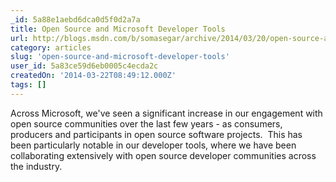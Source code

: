 ```yaml
---
_id: 5a88e1aebd6dca0d5f0d2a7a
title: Open Source and Microsoft Developer Tools
url: http://blogs.msdn.com/b/somasegar/archive/2014/03/20/open-source-and-microsoft-developer-tools.aspx
category: articles
slug: 'open-source-and-microsoft-developer-tools'
user_id: 5a83ce59d6eb0005c4ecda2c
createdOn: '2014-03-22T08:49:12.000Z'
tags: []
---
```


Across Microsoft, we've seen a significant increase in our engagement with open source communities over the last few years - as consumers, producers and participants in open source software projects.  This has been particularly notable in our developer tools, where we have been collaborating extensively with open source developer communities across the industry.
